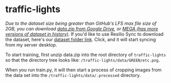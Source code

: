 # traffic-lights

*Due to the dataset size being greater than GitHub's LFS max file size of 2GB, you can download [data.zip from Google Drive](https://drive.google.com/open?id=1SGdPQmeVqC_uhzOHk2oEm7DzAN9NeCsA), or [MEGA (has more versions of dataset in history)](https://mega.nz/#F!HewiSIzC!xJLv_0XkFLqkntdOMmFQAw).*
If you'd like to use Resilio Sync to download the dataset, here's our [dataset folder link](https://link.resilio.com/#f=Traffic%20Light%20Data&sz=11E9&t=2&s=TJ7UO2MWE5J3FPMNYUEO4UYAA65B7PKE4D7BSQV7GHTZGJC6GAAA&i=CPOVRRCNKD6SVK3DML33A3GJPZHAPZDGI&v=2.6&a=2). Click, and it will start syncing from my server desktop.

To start training, first unzip data.zip into the root directory of `traffic-lights` so that the directory tree looks like: `/traffic-lights/data/GREEN/etc.png`.

When you run train.py, it will then start a process of cropping images from the data set into the `/traffic-lights/data/.processed` directory.